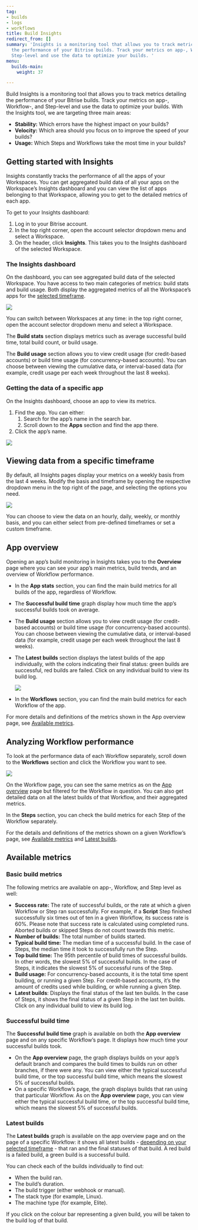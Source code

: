 ```yaml
---
tag:
- builds
- logs
- workflows
title: Build Insights
redirect_from: []
summary: 'Insights is a monitoring tool that allows you to track metrics detailing
  the performance of your Bitrise builds. Track your metrics on app-, Workflow-, and
  Step-level and use the data to optimize your builds. '
menu:
  builds-main:
    weight: 37

---
```

Build Insights is a monitoring tool that allows you to track metrics detailing the performance of your Bitrise builds. Track your metrics on app-, Workflow-, and Step-level and use the data to optimize your builds. With the Insights tool, we are targeting three main areas:

* **Stability:** Which errors have the highest impact on your builds?
* **Velocity:** Which area should you focus on to improve the speed of your builds?
* **Usage:** Which Steps and Workflows take the most time in your builds?

## Getting started with Insights

Insights constantly tracks the performance of all the apps of your Workspaces. You can get aggregated build data of all your apps on the Workspace’s Insights dashboard and you can view the list of apps belonging to that Workspace, allowing you to get to the detailed metrics of each app.

To get to your Insights dashboard:

1. Log in to your Bitrise account.
2. In the top right corner, open the account selector dropdown menu and select a Workspace.
3. On the header, click **Insights**. This takes you to the Insights dashboard of the selected Workspace.

### The Insights dashboard

On the dashboard, you can see aggregated build data of the selected Workspace. You have access to two main categories of metrics: build stats and build usage. Both display the aggregated metrics of all the Workspace’s apps for the [selected timeframe](/builds/build-insights/#viewing-data-from-a-specific-timeframe).

![](/img/insights-dashboard.png)

You can switch between Workspaces at any time: in the top right corner, open the account selector dropdown menu and select a Workspace.

The **Build stats** section displays metrics such as average successful build time, total build count, or build usage.

The **Build usage** section allows you to view credit usage (for credit-based accounts) or build time usage (for concurrency-based accounts). You can choose between viewing the cumulative data, or interval-based data (for example, credit usage per each week throughout the last 8 weeks).

### Getting the data of a specific app

On the Insights dashboard, choose an app to view its metrics.

1. Find the app. You can either:
   1. Search for the app’s name in the search bar.
   2. Scroll down to the **Apps** section and find the app there.
2. Click the app’s name.

![](/img/insights-apps.png)

## Viewing data from a specific timeframe

By default, all Insights pages display your metrics on a weekly basis from the last 4 weeks. Modify the basis and timeframe by opening the respective dropdown menu in the top right of the page, and selecting the options you need.

![](/img/insights-timeframe-selector.png)

You can choose to view the data on an hourly, daily, weekly, or monthly basis, and you can either select from pre-defined timeframes or set a custom timeframe.

## App overview

Opening an app’s build monitoring in Insights takes you to the **Overview** page where you can see your app’s main metrics, build trends, and an overview of Workflow performance.

* In the **App stats** section, you can find the main build metrics for all builds of the app, regardless of Workflow.
* The **Successful build time** graph display how much time the app’s successful builds took on average.
* The **Build usage** section allows you to view credit usage (for credit-based accounts) or build time usage (for concurrency-based accounts). You can choose between viewing the cumulative data, or interval-based data (for example, credit usage per each week throughout the last 8 weeks).
* The **Latest builds** section displays the latest builds of the app individually, with the colors indicating their final status: green builds are successful, red builds are failed. Click on any individual build to view its build log.

  ![](/img/insights-latest-builds.png)
* In the **Workflows** section, you can find the main build metrics for each Workflow of the app.

For more details and definitions of the metrics shown in the App overview page, see [Available metrics](/builds/build-insights/#available-metrics).

## Analyzing Workflow performance

To look at the performance data of each Workflow separately, scroll down to the **Workflows** section and click the Workflow you want to see.

![](/img/insights-workflows.png)

On the Workflow page, you can see the same metrics as on the [App overview](/builds/build-insights/#app-overview) page but filtered for the Workflow in question. You can also get detailed data on all the latest builds of that Workflow, and their aggregated metrics.

In the **Steps** section, you can check the build metrics for each Step of the Workflow separately.

For the details and definitions of the metrics shown on a given Workflow’s page, see [Available metrics](/builds/build-insights/#available-metrics) and [Latest builds](/builds/build-insights/#latest-builds).

## Available metrics

### Basic build metrics

The following metrics are available on app-, Workflow, and Step level as well:

* **Success rate:** The rate of successful builds, or the rate at which a given Workflow or Step ran successfully. For example, if a **Script** Step finished successfully six times out of ten in a given Workflow, its success rate is 60%. Please note that success rate is calculated using completed runs. Aborted builds or skipped Steps do not count towards this metric.
* **Number of builds:** The total number of builds started.
* **Typical build time:** The median time of a successful build. In the case of Steps, the median time it took to successfully run the Step.
* **Top build time:** The 95th percentile of build times of successful builds. In other words, the slowest 5% of successful builds. In the case of Steps, it indicates the slowest 5% of successful runs of the Step.
* **Build usage:** For concurrency-based accounts, it is the total time spent building, or running a given Step. For credit-based accounts, it’s the amount of credits used while building, or while running a given Step.
* **Latest builds**: Displays the final status of the last ten builds. In the case of Steps, it shows the final status of a given Step in the last ten builds. Click on any individual build to view its build log.

### Successful build time

The **Successful build time** graph is available on both the **App overview** page and on any specific Workflow’s page. It displays how much time your successful builds took.

* On the **App overview** page, the graph displays builds on your app’s default branch and compares the build times to builds run on other branches, if there were any. You can view either the typical successful build time, or the top successful build time, which means the slowest 5% of successful builds.
* On a specific Workflow’s page, the graph displays builds that ran using that particular Workflow. As on the **App overview** page, you can view either the typical successful build time, or the top successful build time, which means the slowest 5% of successful builds.

### Latest builds

The **Latest builds** graph is available on the app overview page and on the page of a specific Workflow: it shows all latest builds - [depending on your selected timeframe](/builds/build-insights/#viewing-data-from-a-specific-timeframe) - that ran and the final statuses of that build. A red build is a failed build, a green build is a successful build.

You can check each of the builds individually to find out:

* When the build ran.
* The build’s duration.
* The build trigger (either webhook or manual).
* The stack type (for example, Linux).
* The machine type (for example, Elite).

If you click on the colour bar representing a given build, you will be taken to the build log of that build.